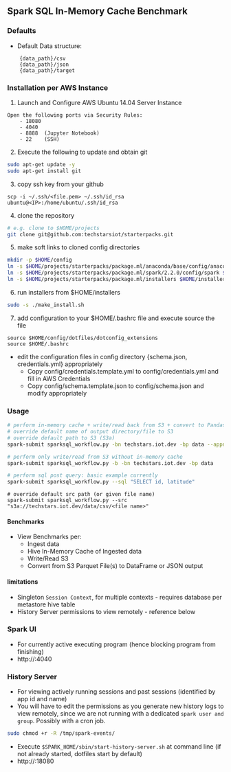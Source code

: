 ## Spark SQL In-Memory Cache Benchmark

### Defaults
- Default Data structure:
```
    {data_path}/csv
    {data_path}/json
    {data_path}/target
```

### Installation per AWS Instance
1. Launch and Configure AWS Ubuntu 14.04 Server Instance
```
Open the following ports via Security Rules:
    - 18080
    - 4040
    - 8888  (Jupyter Notebook)
    - 22    (SSH)
```
2. Execute the following to update and obtain git
``` sh
sudo apt-get update -y
sudo apt-get install git
```
3. copy ssh key from your github
```
scp -i ~/.ssh/<file.pem> ~/.ssh/id_rsa ubuntu@<IP>:/home/ubuntu/.ssh/id_rsa
```
4. clone the repository
```sh
# e.g. clone to $HOME/projects
git clone git@github.com:techstarsiot/starterpacks.git
```
5. make soft links to cloned config directories
```sh
mkdir -p $HOME/config
ln -s $HOME/projects/starterpacks/package.ml/anaconda/base/config/anaconda $HOME/config/anaconda
ln -s $HOME/projects/starterpacks/package.ml/spark/2.2.0/config/spark $HOME/config/spark
ln -s $HOME/projects/starterpacks/package.ml/installers $HOME/installers
```
6. run installers from $HOME/installers
```sh
sudo -s ./make_install.sh
```
7. add configuration to your $HOME/.bashrc file and execute source the file
```
source $HOME/config/dotfiles/dotconfig_extensions
source $HOME/.bashrc
```
- edit the configuration files in config directory {schema.json, credentials.yml} appropriately
    - Copy config/credentials.template.yml to config/credentials.yml and fill in AWS Credentials
    - Copy config/schema.template.json to config/schema.json and modify appropriately  



### Usage
```sh
# perform in-memory cache + write/read back from S3 + convert to Pandas
# override default name of output directory/file to S3
# override default path to S3 (S3a)
spark-submit sparksql_workflow.py -bn techstars.iot.dev -bp data --appname "Benchmark.experiment.001"
```

```sh
# perform only write/read from S3 without in-memory cache
spark-submit sparksql_workflow.py -b -bn techstars.iot.dev -bp data
```

```sh
# perform sql post query: basic example currently
spark-submit sparksql_workflow.py --sql "SELECT id, latitude"
```

```
# override default src path (or given file name)
spark-submit sparksql_workflow.py --src "s3a://techstars.iot.dev/data/csv/<file name>"
```


#### Benchmarks
- View Benchmarks per:
    - Ingest data
    - Hive In-Memory Cache of Ingested data
    - Write/Read S3
    - Convert from S3 Parquet File(s) to DataFrame or JSON output

#### limitations
- Singleton `Session Context`, for multiple contexts - requires database per metastore hive table
- History Server permissions to view remotely - reference below

### Spark UI
- For currently active executing program (hence blocking program from finishing)
- http://<IP>:4040

### History Server
- For viewing actively running sessions and past sessions (identified by app id and name)
- You will have to edit the permissions as you generate new history logs to view remotely,
since we are not running with a dedicated `spark user and group`.  Possibly with a cron job.
```sh
sudo chmod +r -R /tmp/spark-events/
```
- Execute `$SPARK_HOME/sbin/start-history-server.sh` at command line (if not already started, dotfiles start by default)
- http://<IP>:18080
